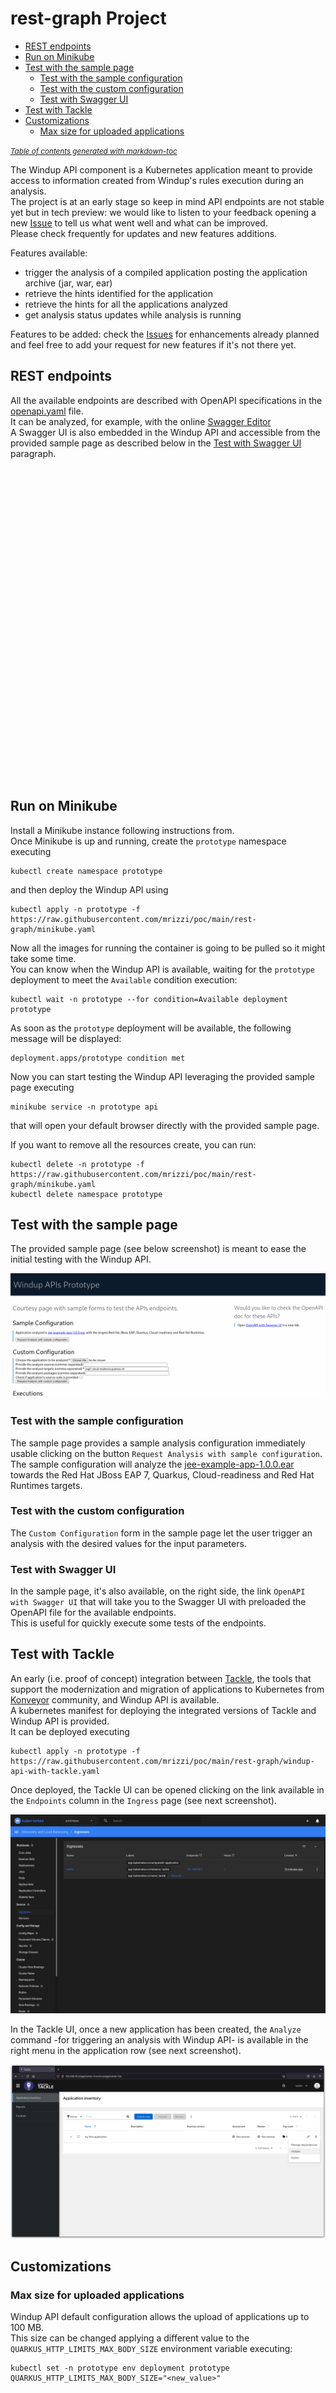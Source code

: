 # rest-graph Project

- [REST endpoints](#rest-endpoints)
- [Run on Minikube](#run-on-minikube)
- [Test with the sample page](#test-with-the-sample-page)
  * [Test with the sample configuration](#test-with-the-sample-configuration)
  * [Test with the custom configuration](#test-with-the-custom-configuration)
  * [Test with Swagger UI](#test-with-swagger-ui)
- [Test with Tackle](#test-with-tackle)
- [Customizations](#customizations)
  * [Max size for uploaded applications](#max-size-for-uploaded-applications)

<small><i><a href='http://ecotrust-canada.github.io/markdown-toc/'>Table of contents generated with markdown-toc</a></i></small>

The Windup API component is a Kubernetes application meant to provide access to information created from Windup's rules execution during an analysis.  
The project is at an early stage so keep in mind API endpoints are not stable yet but in tech preview: we would like to listen to your feedback opening a new [Issue](https://github.com/mrizzi/poc/issues) to tell us what went well and what can be improved.  
Please check frequently for updates and new features additions.  

Features available:
* trigger the analysis of a compiled application posting the application archive (jar, war, ear)
* retrieve the hints identified for the application
* retrieve the hints for all the applications analyzed
* get analysis status updates while analysis is running

Features to be added: check the [Issues](https://github.com/mrizzi/poc/issues) for enhancements already planned and feel free to add your request for new features if it's not there yet.  

## REST endpoints

All the available endpoints are described with OpenAPI specifications in the [openapi.yaml](src/main/resources/META-INF/openapi.yaml) file.  
It can be analyzed, for example, with the online [Swagger Editor](https://editor.swagger.io/?url=https://raw.githubusercontent.com/mrizzi/poc/main/rest-graph/src/main/resources/META-INF/openapi.yaml)  
A Swagger UI is also embedded in the Windup API and accessible from the provided sample page as described below in the [Test with Swagger UI](#test-with-swagger-ui) paragraph.  

<div id="inline-terminal-1" data-katacoda-ondemand="true" data-katacoda-port="30000" data-katacoda-env="minikube:1.20" data-katacoda-command="start.sh" style="height: 500px;"></div>

## Run on Minikube
Install a Minikube instance following instructions from.  
Once Minikube is up and running, create the `prototype` namespace executing
```shell
kubectl create namespace prototype
```
and then deploy the Windup API using
```shell
kubectl apply -n prototype -f https://raw.githubusercontent.com/mrizzi/poc/main/rest-graph/minikube.yaml
```
Now all the images for running the container is going to be pulled so it might take some time.  
You can know when the Windup API is available, waiting for the `prototype` deployment to meet the `Available` condition execution:
```shell
kubectl wait -n prototype --for condition=Available deployment prototype
```
As soon as the `prototype` deployment will be available, the following message will be displayed:
```shell
deployment.apps/prototype condition met
```
Now you can start testing the Windup API leveraging the provided sample page executing
```shell
minikube service -n prototype api
```
that will open your default browser directly with the provided sample page.  

If you want to remove all the resources create, you can run:
```shell
kubectl delete -n prototype -f https://raw.githubusercontent.com/mrizzi/poc/main/rest-graph/minikube.yaml
kubectl delete namespace prototype
```

## Test with the sample page

The provided sample page (see below screenshot) is meant to ease the initial testing with the Windup API.  

![Windup Sample Page](docs/images/windup-sample-page.png?raw=true "Windup Sample Page")

### Test with the sample configuration

The sample page provides a sample analysis configuration immediately usable clicking on the button `Request Analysis with sample configuration`.  
The sample configuration will analyze the [jee-example-app-1.0.0.ear](./src/main/resources/META-INF/resources/samples/jee-example-app-1.0.0.ear) towards the Red Hat JBoss EAP 7, Quarkus, Cloud-readiness and Red Hat Runtimes targets.  

### Test with the custom configuration

The `Custom Configuration` form in the sample page let the user trigger an analysis with the desired values for the input parameters.  

### Test with Swagger UI

In the sample page, it's also available, on the right side, the link `OpenAPI with Swagger UI` that will take you to the Swagger UI with preloaded the OpenAPI file for the available endpoints.  
This is useful for quickly execute some tests of the endpoints.

## Test with Tackle

An early (i.e. proof of concept) integration between [Tackle](https://github.com/konveyor/tackle), the tools that support the modernization and migration of applications to Kubernetes from [Konveyor](https://www.konveyor.io/) community, and Windup API is available.  
A kubernetes manifest for deploying the integrated versions of Tackle and Windup API is provided.  
It can be deployed executing
```shell
kubectl apply -n prototype -f https://raw.githubusercontent.com/mrizzi/poc/main/rest-graph/windup-api-with-tackle.yaml
```
Once deployed, the Tackle UI can be opened clicking on the link available in the `Endpoints` column in the `Ingress` page (see next screenshot).  

![Tackle Minikube Ingress](docs/images/tackle-minikube-ingress.png?raw=true "Tackle Minikube Ingress")  

In the Tackle UI, once a new application has been created, the `Analyze` command -for triggering an analysis with Windup API- is available in the right menu in the application row (see next screenshot).  

![Tackle analyze application](docs/images/tackle-select-analyze.png?raw=true "Tackle analyze application")  

## Customizations

### Max size for uploaded applications

Windup API default configuration allows the upload of applications up to 100 MB.  
This size can be changed applying a different value to the `QUARKUS_HTTP_LIMITS_MAX_BODY_SIZE` environment variable executing:
```shell
kubectl set -n prototype env deployment prototype QUARKUS_HTTP_LIMITS_MAX_BODY_SIZE="<new_value>"
```

<script src="//katacoda.com/embed.js"></script>
